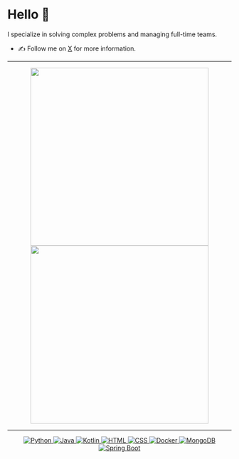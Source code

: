 
# Hello 👋
I specialize in solving complex problems and managing full-time teams.

- ✍️ Follow me on [X](https://x.com/aploshh) for more information.

---

<p align="center">
  <img src="https://github-readme-stats.vercel.app/api?username=aplosh&show_icons=true&theme=bear" width="400">
  <img src="https://github-readme-streak-stats.herokuapp.com?user=aplosh&theme=dark&hide_border=true" width="400">
</p>

---
<p align="center">
  <a href="https://www.python.org/" target="_blank">
    <img src="https://img.shields.io/badge/Python-%2314354C.svg?style=flat-square&logo=python&logoColor=white" alt="Python">
  </a>
  <a href="https://www.java.com/" target="_blank">
    <img src="https://img.shields.io/badge/Java-ED8B00?style=flat-square&logo=openjdk&logoColor=white" alt="Java">
  </a>
  <a href="https://www.kotlinlang./" target="_blank">
    <img src="https://img.shields.io/badge/Kotlin-0095D5?&style=flat-square&logo=kotlin&logoColor=white" alt="Kotlin">
  </a>
  <a href="https://html.com/" target="_blank">
    <img src="https://img.shields.io/badge/HTML-%23E34F26.svg?style=flat-square&logo=html5&logoColor=white" alt="HTML">
  </a>
  <a href="https://www.w3.org/Style/CSS/Overview.en.html" target="_blank">
    <img src="https://img.shields.io/badge/CSS-%231572B6.svg?style=flat-square&logo=css3&logoColor=white" alt="CSS">
  </a>
  <a href="https://www.docker.com/" target="_blank">
    <img src="https://img.shields.io/badge/Docker-%232496ED.svg?style=flat-square&logo=docker&logoColor=white" alt="Docker">
  </a>
  <a href="https://www.mongodb.com/" target="_blank">
    <img src="https://img.shields.io/badge/MongoDB-4EA94B?style=flat-square&logo=mongodb&logoColor=white" alt="MongoDB">
  </a>
  <a href="https://spring.io/" target="_blank">
    <img src="https://img.shields.io/badge/Spring-6DB33F?style=flat-square&logo=spring&logoColor=whit" alt="Spring Boot">
  </a>
</p>
